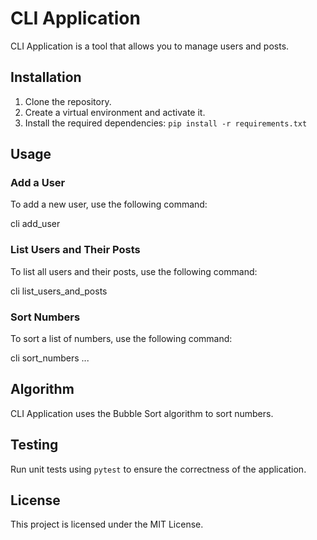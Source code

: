 # CLI Application

 CLI Application is a tool that allows you to manage users and posts.

## Installation

1. Clone the repository.
2. Create a virtual environment and activate it.
3. Install the required dependencies: `pip install -r requirements.txt`

## Usage

### Add a User

To add a new user, use the following command:

cli add_user <name>


### List Users and Their Posts

To list all users and their posts, use the following command:


cli list_users_and_posts


### Sort Numbers

To sort a list of numbers, use the following command:


cli sort_numbers <number1> <number2> ...


## Algorithm

CLI Application uses the Bubble Sort algorithm to sort numbers.

## Testing

Run unit tests using `pytest` to ensure the correctness of the application.

## License

This project is licensed under the MIT License.
   
